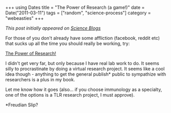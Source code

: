 +++
using Dates
title = "The Power of Research (a game!)"
date = Date("2011-03-11")
tags = ["random", "science-process"]
category = "webeasties"
+++

_This post initially appeared on [Science Blogs](http://scienceblogs.com/webeasties)_

For those of you don't already have some affliction (facebook, reddit etc) that sucks up all the time you should really be working, try:

[The Power of Research!](http://www.powerofresearch.eu/)

I didn't get very far, but only because I have real lab work to do. It seems silly to procrastinate by doing a virtual research project. It seems like a cool idea though - anything to get the general publish* public to sympathize with researchers is a plus in my book.

Let me know how it goes (also... if you choose immunology as a specialty, one of the options is a TLR research project, I must approve).

*Freudian Slip?

      
  
